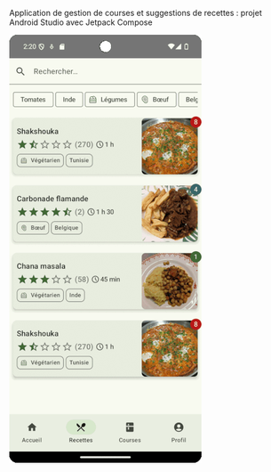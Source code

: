 Application de gestion de courses et suggestions de recettes : projet Android Studio avec Jetpack Compose

![Captures d'écran de l'application en développement](/.idea/gestion_recettes_demo_2024-07-05.gif?raw=true "Captures d'écran de l'application en développement")
